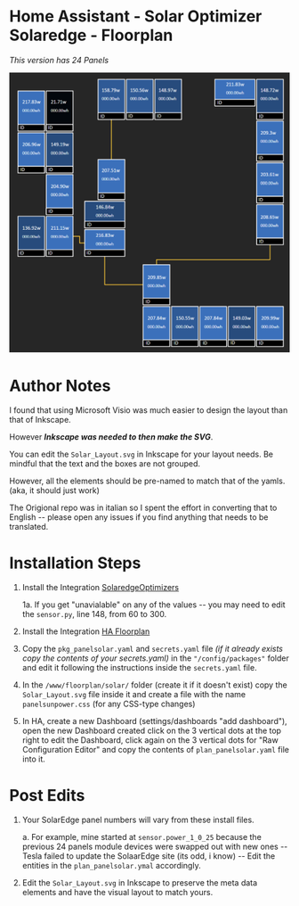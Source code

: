 # Home Assistant - Solar Optimizer Solaredge - Floorplan
_This version has 24 Panels_

![Header](https://github.com/DeFlanko/hassio-package-panel-solar/blob/main/doc/Solar%20Panel.png)

# **Author Notes**
I found that using Microsoft Visio was much easier to design the layout than that of Inkscape. 

However _**Inkscape was needed to then make the SVG**_.

You can edit the ```Solar_Layout.svg``` in Inkscape for your layout needs. Be mindful that the text and the boxes are not grouped.

However, all the elements should be pre-named to match that of the yamls. (aka, it should just work)

The Origional repo was in italian so I spent the effort in converting that to English -- please open any issues if you find anything that needs to be translated. 

# **Installation Steps**

1. Install the Integration [SolaredgeOptimizers](https://github.com/ProudElm/solaredgeoptimizers) <!-- omit in toc -->
   
   1a. If you get "unavialable" on any of the values -- you may need to edit the ```sensor.py```, line 148, from 60 to 300.

2. Install the Integration [HA Floorplan](https://github.com/ExperienceLovelace/ha-floorplan) <!-- omit in toc -->

3. Copy the ```pkg_panelsolar.yaml``` and ```secrets.yaml``` file _(if it already exists copy the contents of your secrets.yaml)_ in the ```"/config/packages"``` folder and edit it following the instructions inside the ```secrets.yaml``` file.

4. In the ```/www/floorplan/solar/``` folder (create it if it doesn't exist) copy the ```Solar_Layout.svg``` file inside it and create a file with the name ```panelsunpower.css``` (for any CSS-type changes) 

5. In HA, create a new Dashboard (settings/dashboards "add dashboard"), open the new Dashboard created click on the 3 vertical dots at the top right to edit the Dashboard, click again on the 3 vertical dots for "Raw Configuration Editor" and copy the contents of ```plan_panelsolar.yaml``` file into it.

# **Post Edits**

1. Your SolarEdge panel numbers will vary from these install files. 
   
   a. For example, mine started at ```sensor.power_1_0_25``` because the previous 24 panels module devices were swapped out with new ones -- Tesla failed to update the SolaarEdge site (its odd, i know) -- Edit the entities in the ```plan_panelsolar.ymal``` accordingly.

2. Edit the ```Solar_Layout.svg``` in Inkscape to preserve the meta data elements and have the visual layout to match yours. 